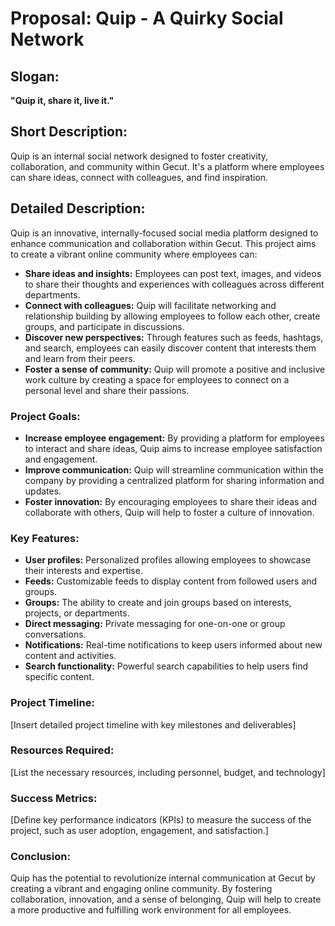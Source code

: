 # Proposal: Quip - A Quirky Social Network

## Slogan: 
**"Quip it, share it, live it."**

## Short Description: 
Quip is an internal social network designed to foster creativity, collaboration, and community within Gecut. It's a platform where employees can share ideas, connect with colleagues, and find inspiration.

## Detailed Description: 
Quip is an innovative, internally-focused social media platform designed to enhance communication and collaboration within Gecut. This project aims to create a vibrant online community where employees can:

* **Share ideas and insights:** Employees can post text, images, and videos to share their thoughts and experiences with colleagues across different departments.
* **Connect with colleagues:** Quip will facilitate networking and relationship building by allowing employees to follow each other, create groups, and participate in discussions.
* **Discover new perspectives:** Through features such as feeds, hashtags, and search, employees can easily discover content that interests them and learn from their peers.
* **Foster a sense of community:** Quip will promote a positive and inclusive work culture by creating a space for employees to connect on a personal level and share their passions.

### Project Goals:

* **Increase employee engagement:** By providing a platform for employees to interact and share ideas, Quip aims to increase employee satisfaction and engagement.
* **Improve communication:** Quip will streamline communication within the company by providing a centralized platform for sharing information and updates.
* **Foster innovation:** By encouraging employees to share their ideas and collaborate with others, Quip will help to foster a culture of innovation.

### Key Features:

* **User profiles:** Personalized profiles allowing employees to showcase their interests and expertise.
* **Feeds:** Customizable feeds to display content from followed users and groups.
* **Groups:** The ability to create and join groups based on interests, projects, or departments.
* **Direct messaging:** Private messaging for one-on-one or group conversations.
* **Notifications:** Real-time notifications to keep users informed about new content and activities.
* **Search functionality:** Powerful search capabilities to help users find specific content.

### Project Timeline:

[Insert detailed project timeline with key milestones and deliverables]

### Resources Required:

[List the necessary resources, including personnel, budget, and technology]

### Success Metrics:

[Define key performance indicators (KPIs) to measure the success of the project, such as user adoption, engagement, and satisfaction.]

### Conclusion:

Quip has the potential to revolutionize internal communication at Gecut by creating a vibrant and engaging online community. By fostering collaboration, innovation, and a sense of belonging, Quip will help to create a more productive and fulfilling work environment for all employees. 
